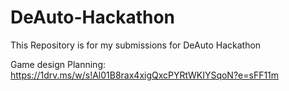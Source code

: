 # DeAuto-Hackathon
This Repository is for my submissions for DeAuto Hackathon

Game design Planning:
https://1drv.ms/w/s!Al01B8rax4xigQxcPYRtWKIYSqoN?e=sFF11m
